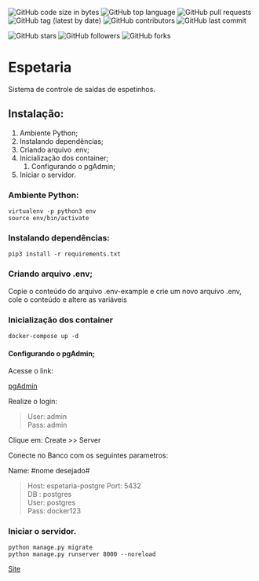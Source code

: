 ![GitHub code size in bytes](https://img.shields.io/github/languages/code-size/rauanisanfelice/espetaria.svg)
![GitHub top language](https://img.shields.io/github/languages/top/rauanisanfelice/espetaria.svg)
![GitHub pull requests](https://img.shields.io/github/issues-pr/rauanisanfelice/espetaria.svg)
![GitHub tag (latest by date)](https://img.shields.io/github/v/tag/rauanisanfelice/espetaria)
![GitHub contributors](https://img.shields.io/github/contributors/rauanisanfelice/espetaria.svg)
![GitHub last commit](https://img.shields.io/github/last-commit/rauanisanfelice/espetaria.svg)

![GitHub stars](https://img.shields.io/github/stars/rauanisanfelice/espetaria.svg?style=social)
![GitHub followers](https://img.shields.io/github/followers/rauanisanfelice.svg?style=social)
![GitHub forks](https://img.shields.io/github/forks/rauanisanfelice/espetaria.svg?style=social)

# Espetaria

Sistema de controle de saídas de espetinhos.

## Instalação:

1. Ambiente Python;
2. Instalando dependências;
3. Criando arquivo .env;
4. Inicialização dos container;
    1. Configurando o pgAdmin;
5. Iniciar o servidor.

### Ambiente Python:

```
virtualenv -p python3 env
source env/bin/activate
```

### Instalando dependências:
```
pip3 install -r requirements.txt
```

### Criando arquivo .env;

Copie o conteúdo do arquivo .env-example e crie um novo arquivo .env, cole o conteúdo e altere as variáveis

### Inicialização dos container

```
docker-compose up -d
```

#### Configurando o pgAdmin;

Acesse o link:

[pgAdmin](http://localhost:80)

Realize o login:
>User: admin  
>Pass: admin

Clique em: Create >> Server

Conecte no Banco com os seguintes parametros:  

Name: #nome desejado#  
>Host: espetaria-postgre
>Port: 5432  
>DB  : postgres  
>User: postgres  
>Pass: docker123

### Iniciar o servidor.

```
python manage.py migrate
python manage.py runserver 8000 --noreload
```

[Site](http://localhost:8000)